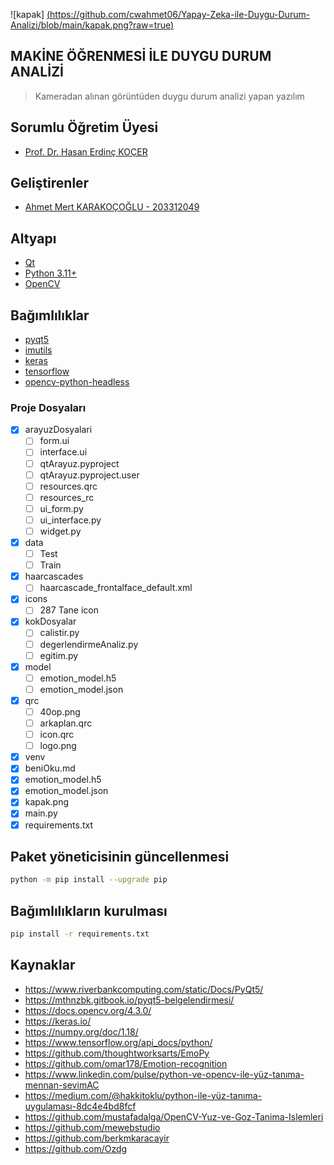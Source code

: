![kapak] [(https://github.com/cwahmet06/Yapay-Zeka-ile-Duygu-Durum-Analizi/blob/main/kapak.png?raw=true)](https://raw.githubusercontent.com/cwahmet06/Yapay-Zeka-ile-Duygu-Durum-Analizi/main/kapak.png)

## MAKİNE ÖĞRENMESİ İLE DUYGU DURUM ANALİZİ

> Kameradan alınan görüntüden duygu durum analizi yapan yazılım

## Sorumlu Öğretim Üyesi
- [Prof. Dr. Hasan Erdinç KOÇER](http://https://www.selcuk.edu.tr/Person/Detail/ekocer)

## Geliştirenler
- [Ahmet Mert KARAKOÇOĞLU - 203312049](https://www.linkedin.com/in/ahmedovic/)

## Altyapı
- [Qt](https://www.qt.io/)
- [Python 3.11+](https://www.python.org/)
- [OpenCV](https://www.opencv.org/)


## Bağımlılıklar
- [pyqt5](https://pypi.org/project/PyQt5/)
- [imutils](https://pypi.org/project/imutils/)
- [keras](https://pypi.org/project/Keras/)
- [tensorflow](https://pypi.org/project/tensorflow/)
- [opencv-python-headless](https://pypi.org/project/opencv-python-headless/)


### Proje Dosyaları
- [x] arayuzDosyalari
	- [ ] form.ui
	- [ ] interface.ui
    - [ ] qtArayuz.pyproject
    - [ ] qtArayuz.pyproject.user
    - [ ] resources.qrc
    - [ ] resources_rc
    - [ ] ui_form.py
    - [ ] ui_interface.py
    - [ ] widget.py
- [x] data
    - [ ] Test
    - [ ] Train
- [x] haarcascades
    - [ ] haarcascade_frontalface_default.xml
- [x] icons
	- [ ] 287 Tane icon
- [x] kokDosyalar
	- [ ] calistir.py
	- [ ] degerlendirmeAnaliz.py
	- [ ] egitim.py
- [x] model
    - [ ] emotion_model.h5
    - [ ] emotion_model.json
- [x] qrc
    - [ ] 40op.png
    - [ ] arkaplan.qrc
    - [ ] icon.qrc
    - [ ] logo.png
- [x] venv
- [x] beniOku.md
- [x] emotion_model.h5
- [x] emotion_model.json
- [x] kapak.png
- [x] main.py
- [x] requirements.txt

## Paket yöneticisinin güncellenmesi
```bash
python -m pip install --upgrade pip
```
## Bağımlılıkların kurulması
```bash
pip install -r requirements.txt
```

## Kaynaklar
- https://www.riverbankcomputing.com/static/Docs/PyQt5/
- https://mthnzbk.gitbook.io/pyqt5-belgelendirmesi/
- https://docs.opencv.org/4.3.0/
- https://keras.io/
- https://numpy.org/doc/1.18/
- https://www.tensorflow.org/api_docs/python/
- https://github.com/thoughtworksarts/EmoPy
- https://github.com/omar178/Emotion-recognition
- https://www.linkedin.com/pulse/python-ve-opencv-ile-yüz-tanıma-mennan-sevi̇mAC
- https://medium.com/@hakkitoklu/python-ile-yüz-tanıma-uygulaması-8dc4e4bd8fcf
- https://github.com/mustafadalga/OpenCV-Yuz-ve-Goz-Tanima-Islemleri
- https://github.com/mewebstudio
- https://github.com/berkmkaracayir
- https://github.com/Ozdg
